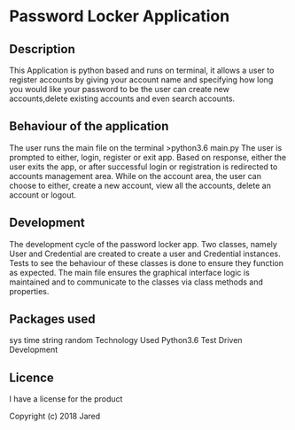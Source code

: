 # Password Locker Application

## Description

This Application is python based and runs on terminal, it allows a user to register accounts by giving your account name and specifying how long you would like your password to be the user can create new accounts,delete existing accounts and even search accounts.

## Behaviour of the application

The user runs the main file on the terminal >python3.6 main.py
The user is prompted to either, login, register or exit app.
Based on response, either the user exits the app, or after successful login or registration is redirected to accounts management area.
While on the account area, the user can choose to either, create a new account, view all the accounts, delete an account or logout.

## Development

The development cycle of the password locker app.
Two classes, namely User and Credential are created to create a user and Credential instances.
Tests to see the behaviour of these classes is done to ensure they function as expected.
The main file ensures the graphical interface logic is maintained and to communicate to the classes via class methods and properties.

## Packages used

sys
time
string
random
Technology Used
Python3.6
Test Driven Development

## Licence

I have a license for the product

Copyright (c) 2018 Jared